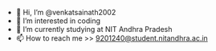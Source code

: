 - 👋 Hi, I’m @venkatsainath2002
- 👀 I’m interested in coding
- 🌱 I’m currently studying at NIT Andhra Pradesh
- 📫 How to reach me >> 9201240@student.nitandhra.ac.in

<!---
venkatsainath2002/venkatsainath2002 is a ✨ special ✨ repository because its `README.md` (this file) appears on your GitHub profile.
You can click the Preview link to take a look at your changes.
--->
